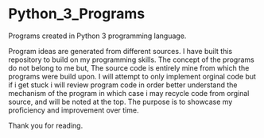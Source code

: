 # Python_3_Programs
Programs created in Python 3 programming language. 

Program ideas are generated from different sources. I have built this repository to build on my programming skills. 
The concept of the programs do not belong to me but, The source code is entirely mine from which the programs were build upon.
I will attempt to only implement orginal code but if i get stuck i will review program code in order better understand the mechanism 
of the program in which case i may recycle code from orginal source, and will be noted at the top. 
The purpose is to showcase my proficiency and improvement over time. 

  Thank you for reading. 
